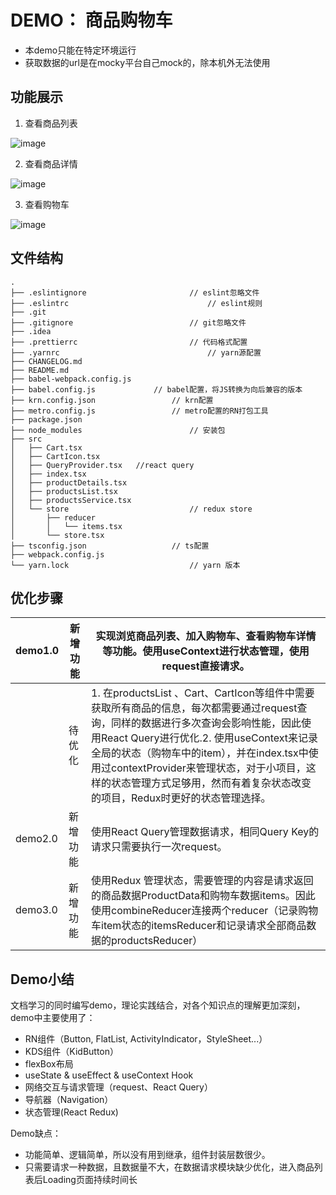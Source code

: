 # DEMO： 商品购物车

- 本demo只能在特定环境运行
- 获取数据的url是在mocky平台自己mock的，除本机外无法使用

## **功能展示**

1. 查看商品列表

![image](https://github.com/SevenKiki/react-native-learning/blob/main/image/productsList.png)

2. 查看商品详情

![image](https://github.com/SevenKiki/react-native-learning/blob/main/image/productDetails.png)

3. 查看购物车

![image](https://github.com/SevenKiki/react-native-learning/blob/main/image/cart.png)


## **文件结构**

```
.
├── .eslintignore						// eslint忽略文件
├── .eslintrc								// eslint规则
├── .git
├── .gitignore							// git忽略文件
├── .idea
├── .prettierrc							// 代码格式配置
├── .yarnrc									// yarn源配置
├── CHANGELOG.md
├── README.md
├── babel-webpack.config.js
├── babel.config.js     		// babel配置，将JS转换为向后兼容的版本
├── krn.config.json					// krn配置
├── metro.config.js					// metro配置的RN打包工具
├── package.json
├── node_modules						// 安装包
├── src
│   ├── Cart.tsx
│   ├── CartIcon.tsx
│   ├── QueryProvider.tsx	//react query
│   ├── index.tsx
│   ├── productDetails.tsx
│   ├── productsList.tsx
│   ├── productsService.tsx
│   └── store							// redux store
│       ├── reducer
│       │   └── items.tsx
│       └── store.tsx
├── tsconfig.json					// ts配置
├── webpack.config.js
└── yarn.lock							// yarn 版本

```

## **优化步骤**

| demo1.0 | 新增功能 | 实现浏览商品列表、加入购物车、查看购物车详情等功能。使用useContext进行状态管理，使用request直接请求。                                                                                                                                                                   |
| --- | --- |-------------------------------------------------------------------------------------------------------------------------------------------------------------------------------------------------------------------------------|
|  | 待优化 | 1. 在productsList 、Cart、CartIcon等组件中需要获取所有商品的信息，每次都需要通过request查询，同样的数据进行多次查询会影响性能，因此使用React Query进行优化.2. 使用useContext来记录全局的状态（购物车中的item），并在index.tsx中使用过contextProvider来管理状态，对于小项目，这样的状态管理方式足够用，然而有着复杂状态改变的项目，Redux时更好的状态管理选择。 |
| demo2.0 | 新增功能 | 使用React Query管理数据请求，相同Query Key的请求只需要执行一次request。                                                                                                                                                                             |
| demo3.0 | 新增功能 | 使用Redux 管理状态，需要管理的内容是请求返回的商品数据ProductData和购物车数据items。因此使用combineReducer连接两个reducer（记录购物车item状态的itemsReducer和记录请求全部商品数据的productsReducer）                                                                                       |

## **Demo小结**

文档学习的同时编写demo，理论实践结合，对各个知识点的理解更加深刻，demo中主要使用了：

- RN组件（Button, FlatList, ActivityIndicator，StyleSheet...）
- KDS组件（KidButton）
- flexBox布局
- useState & useEffect & useContext Hook
- 网络交互与请求管理（request、React Query）
- 导航器（Navigation）
- 状态管理(React Redux)

Demo缺点：

- 功能简单、逻辑简单，所以没有用到继承，组件封装层数很少。
- 只需要请求一种数据，且数据量不大，在数据请求模块缺少优化，进入商品列表后Loading页面持续时间长
